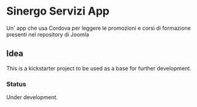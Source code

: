 Sinergo Servizi App
===============

Un' app che usa Cordova per leggere le promozioni e corsi di formazione presenti nel repository di Joomla

## Idea

This is a kickstarter project to be used as a base for further development.

### Status

Under development.

 
